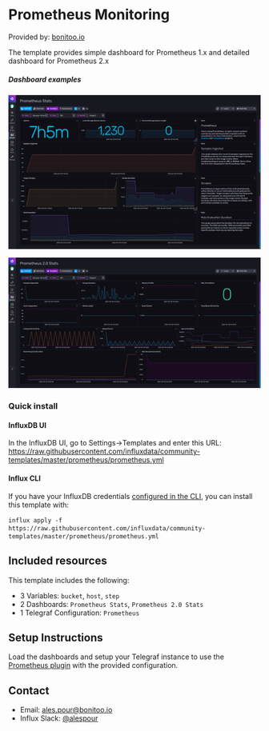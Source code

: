 # Prometheus Monitoring

Provided by: [bonitoo.io](.)

The template provides simple dashboard for Prometheus 1.x and detailed dashboard for Prometheus 2.x

##### Dashboard examples

![Prometheus Stats](img/prometheus_stats.png)

![Prometheus 2.0 Stats](img/prometheus_2_stats.png)

### Quick install

#### InfluxDB UI

In the InfluxDB UI, go to Settings->Templates and enter this URL: https://raw.githubusercontent.com/influxdata/community-templates/master/prometheus/prometheus.yml

#### Influx CLI

If you have your InfluxDB credentials [configured in the CLI](https://v2.docs.influxdata.com/v2.0/reference/cli/influx/config/), you can install this template with:

```
influx apply -f https://raw.githubusercontent.com/influxdata/community-templates/master/prometheus/prometheus.yml
```

## Included resources

This template includes the following:

- 3 Variables: `bucket`, `host`, `step`
- 2 Dashboards: `Prometheus Stats`, `Prometheus 2.0 Stats`
- 1 Telegraf Configuration: `Prometheus`

## Setup Instructions

Load the dashboards and setup your Telegraf instance to use the [Prometheus plugin](https://github.com/influxdata/telegraf/tree/master/plugins/inputs/prometheus)
with the provided configuration.

## Contact

- Email: ales.pour@bonitoo.io
- Influx Slack: [@alespour](https://influxdata.com/slack)
